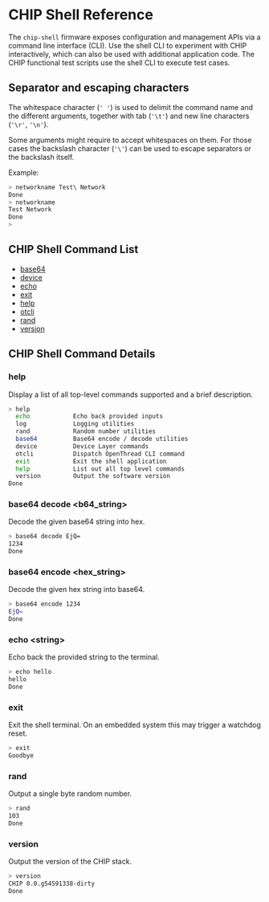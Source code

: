 # CHIP Shell Reference

The `chip-shell` firmware exposes configuration and management APIs via a
command line interface (CLI). Use the shell CLI to experiment with CHIP
interactively, which can also be used with additional application code. The CHIP
functional test scripts use the shell CLI to execute test cases.

## Separator and escaping characters

The whitespace character (`' '`) is used to delimit the command name and the
different arguments, together with tab (`'\t'`) and new line characters (`'\r'`,
`'\n'`).

Some arguments might require to accept whitespaces on them. For those cases the
backslash character (`'\'`) can be used to escape separators or the backslash
itself.

Example:

```bash
> networkname Test\ Network
Done
> networkname
Test Network
Done
>
```

## CHIP Shell Command List

-   [base64](#base64-decode-b64_string)
-   [device](README_DEVICE.md)
-   [echo](#echo-string)
-   [exit](#exit)
-   [help](#help)
-   [otcli](README_OTCLI.md)
-   [rand](#rand)
-   [version](#version)

## CHIP Shell Command Details

### help

Display a list of all top-level commands supported and a brief description.

```bash
> help
  echo            Echo back provided inputs
  log             Logging utilities
  rand            Random number utilities
  base64          Base64 encode / decode utilities
  device          Device Layer commands
  otcli           Dispatch OpenThread CLI command
  exit            Exit the shell application
  help            List out all top level commands
  version         Output the software version
Done
```

### base64 decode \<b64_string\>

Decode the given base64 string into hex.

```bash
> base64 decode EjQ=
1234
Done
```

### base64 encode \<hex_string\>

Decode the given hex string into base64.

```bash
> base64 encode 1234
EjQ=
Done
```

### echo \<string\>

Echo back the provided string to the terminal.

```bash
> echo hello
hello
Done
```

### exit

Exit the shell terminal. On an embedded system this may trigger a watchdog
reset.

```bash
> exit
Goodbye
```

### rand

Output a single byte random number.

```bash
> rand
103
Done
```

### version

Output the version of the CHIP stack.

```bash
> version
CHIP 0.0.g54591338-dirty
Done
```
